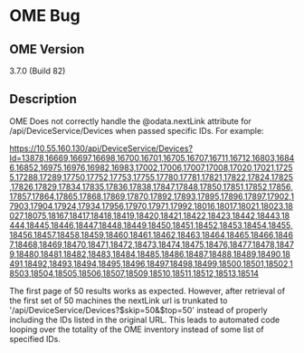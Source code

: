 # OME Bug

## OME Version

3.7.0 (Build 82)

## Description

OME Does not correctly handle the @odata.nextLink attribute for /api/DeviceService/Devices when passed specific IDs. For example:

https://10.55.160.130/api/DeviceService/Devices?Id=13878,16669,16697,16698,16700,16701,16705,16707,16711,16712,16803,16846,16852,16975,16976,16982,16983,17002,17006,17007,17008,17020,17021,17255,17288,17289,17750,17752,17753,17755,17780,17781,17821,17822,17824,17825,17826,17829,17834,17835,17836,17838,17847,17848,17850,17851,17852,17856,17857,17864,17865,17868,17869,17870,17892,17893,17895,17896,17897,17902,17903,17904,17924,17934,17956,17970,17971,17992,18016,18017,18021,18023,18027,18075,18167,18417,18418,18419,18420,18421,18422,18423,18442,18443,18444,18445,18446,18447,18448,18449,18450,18451,18452,18453,18454,18455,18456,18457,18458,18459,18460,18461,18462,18463,18464,18465,18466,18467,18468,18469,18470,18471,18472,18473,18474,18475,18476,18477,18478,18479,18480,18481,18482,18483,18484,18485,18486,18487,18488,18489,18490,18491,18492,18493,18494,18495,18496,18497,18498,18499,18500,18501,18502,18503,18504,18505,18506,18507,18509,18510,18511,18512,18513,18514

The first page of 50 results works as expected. However, after retrieval of the first set of 50 machines the nextLink url is trunkated to '/api/DeviceService/Devices?$skip=50&$top=50' instead of properly including the IDs listed in the original URL. This leads to automated code looping over the totality of the OME inventory instead of some list of specified IDs.